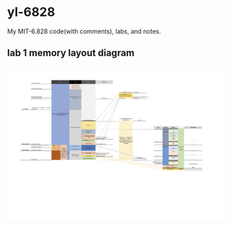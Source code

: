 # yl-6828

My MIT-6.828 code(with comments), labs, and notes.

## lab 1 memory layout diagram

![lab1 内存分布](/images/memory_layout_lab1.png)